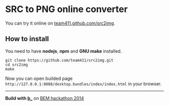# SRC to PNG online converter

You can try it online on [team411.github.com/src2img](https://team411.github.com/src2img/).

## How to install

You need to have **nodejs**, **npm** and **GNU make** installed.

```
git clone https://github.com/team411/src2img.git
cd src2img
make
```

Now you can open builded page ``http://127.0.0.1:8080/desktop.bundles/index/index.html`` in your browser.


----

**Build with [b_](http://bem.info/method/)** on [BEM hackathon 2014](http://ru.bem.info/events/bem-hackaton-2014/)
